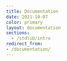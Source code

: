```yaml
---
title: Documentation
date: 2021-10-07
color: primary
layout: documentation
sections:
  - /stdlib/intro
redirect_from:
- /documentation/
---
```

